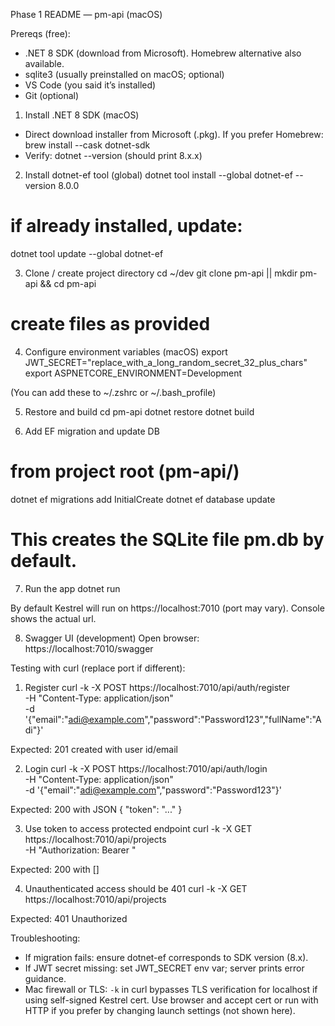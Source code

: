 Phase 1 README — pm-api (macOS)

Prereqs (free):
- .NET 8 SDK (download from Microsoft). Homebrew alternative also available.
- sqlite3 (usually preinstalled on macOS; optional)
- VS Code (you said it’s installed)
- Git (optional)

1) Install .NET 8 SDK (macOS)
- Direct download installer from Microsoft (.pkg). If you prefer Homebrew:
  brew install --cask dotnet-sdk
- Verify:
  dotnet --version
  (should print 8.x.x)

2) Install dotnet-ef tool (global)
  dotnet tool install --global dotnet-ef --version 8.0.0
  # if already installed, update:
  dotnet tool update --global dotnet-ef

3) Clone / create project directory
  cd ~/dev
  git clone <your-repo> pm-api || mkdir pm-api && cd pm-api
  # create files as provided

4) Configure environment variables (macOS)
  export JWT_SECRET="replace_with_a_long_random_secret_32_plus_chars"
  export ASPNETCORE_ENVIRONMENT=Development

  (You can add these to ~/.zshrc or ~/.bash_profile)

5) Restore and build
  cd pm-api
  dotnet restore
  dotnet build

6) Add EF migration and update DB
  # from project root (pm-api/)
  dotnet ef migrations add InitialCreate
  dotnet ef database update
  # This creates the SQLite file pm.db by default.

7) Run the app
  dotnet run

  By default Kestrel will run on https://localhost:7010 (port may vary). Console shows the actual url.

8) Swagger UI (development)
  Open browser: https://localhost:7010/swagger

Testing with curl (replace port if different):

1) Register
curl -k -X POST https://localhost:7010/api/auth/register \
 -H "Content-Type: application/json" \
 -d '{"email":"adi@example.com","password":"Password123","fullName":"Adi"}'

Expected: 201 created with user id/email

2) Login
curl -k -X POST https://localhost:7010/api/auth/login \
 -H "Content-Type: application/json" \
 -d '{"email":"adi@example.com","password":"Password123"}'

Expected: 200 with JSON { "token": "..." }

3) Use token to access protected endpoint
curl -k -X GET https://localhost:7010/api/projects \
 -H "Authorization: Bearer <token-from-login>"

Expected: 200 with []

4) Unauthenticated access should be 401
curl -k -X GET https://localhost:7010/api/projects

Expected: 401 Unauthorized

Troubleshooting:
- If migration fails: ensure dotnet-ef corresponds to SDK version (8.x).
- If JWT secret missing: set JWT_SECRET env var; server prints error guidance.
- Mac firewall or TLS: `-k` in curl bypasses TLS verification for localhost if using self-signed Kestrel cert. Use browser and accept cert or run with HTTP if you prefer by changing launch settings (not shown here).
